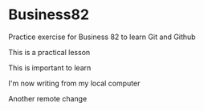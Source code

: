 # Business82
Practice exercise for Business 82 to learn Git and Github

This is a practical lesson

This is important to learn

I'm now writing from my local computer

Another remote change

